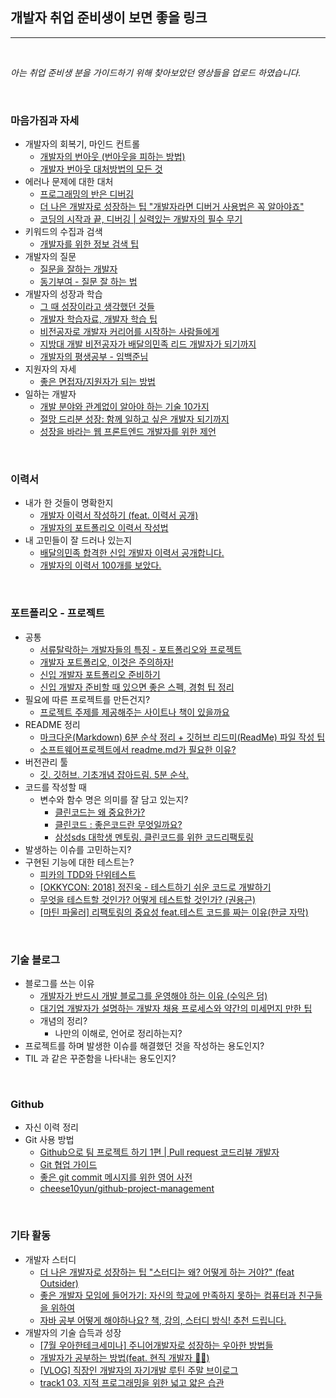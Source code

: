 ## 개발자 취업 준비생이 보면 좋을 링크

---

<br/>

*아는 취업 준비생 분을 가이드하기 위해 찾아보았던 영상들을 업로드 하였습니다.*

<br/>

### **마음가짐과 자세**

- 개발자의 회복기, 마인드 컨트롤
    - [개발자의 번아웃 (번아웃을 피하는 방법)](https://www.youtube.com/watch?v=1BnQInDRK-I&ab_channel=30%EB%8C%80%EB%B0%A9%EA%B5%AC%EC%84%9D%EC%9D%B4%EC%95%BC%EA%B8%B0)
    - [개발자 번아웃 대처방법의 모든 것](https://www.youtube.com/watch?v=5kjrJaFIAls)
- 에러나 문제에 대한 대처
    - [프로그래밍의 반은 디버깅](https://www.youtube.com/watch?v=rHgYy7JrP1c&ab_channel=%ED%8F%AC%ED%94%84TV)
    - [더 나은 개발자로 성장하는 팁 "개발자라면 디버거 사용법은 꼭 알아야죠"](https://www.youtube.com/watch?v=BfyegHhCh_g&ab_channel=%EB%B0%B1%EA%B8%B0%EC%84%A0)
    - [코딩의 시작과 끝, 디버깅 | 실력있는 개발자의 필수 무기](https://www.youtube.com/watch?v=IwC-BVM2_YQ&ab_channel=%EB%93%9C%EB%A6%BC%EC%BD%94%EB%94%A9by%EC%97%98%EB%A6%AC)
- 키워드의 수집과 검색
    - [개발자를 위한 정보 검색 팁](https://boxnwhis.kr/2020/09/27/ir-for-developers.html)
- 개발자의 질문
    - [질문을 잘하는 개발자](https://jbee.io/essay/good_questionor/)
    - [동기부여 - 질문 잘 하는 법](https://www.youtube.com/watch?v=L2p1mdpxD5w&ab_channel=%EC%BD%94%EB%93%9C%EC%8A%A4%EC%BF%BC%EB%93%9C)
- 개발자의 성장과 학습
    - [그 때 성장이라고 생각했던 것들](https://jbee.io/essay/growth-mistaken-2020/)
    - [개발자 학습자료, 개발자 학습 팁](https://www.youtube.com/watch?v=xH-SQMDi-MQ&ab_channel=%EC%BD%94%EB%93%9C%EC%97%86%EB%8A%94%ED%94%84%EB%A1%9C%EA%B7%B8%EB%9E%98%EB%B0%8D)
    - [비전공자로 개발자 커리어를 시작하는 사람들에게](https://www.youtube.com/watch?v=5bIzMeC6Djk)
    - [지방대 개발 비전공자가 배달의민족 리드 개발자가 되기까지](https://www.youtube.com/watch?v=V9AGvwPmnZU)
    - [개발자의 평생공부 - 임백준님](https://zdnet.co.kr/view/?no=20170616090644)
- 지원자의 자세
    - [좋은 면접자/지원자가 되는 방법](https://repo.yona.io/doortts/blog/post/292)
- 일하는 개발자
    - [개발 분야와 관계없이 알아야 하는 기술 10가지](https://youtu.be/YhjTXBXPQrw)
    - [절망 드리분 성장: 함께 일하고 싶은 개발자 되기까지](https://youtu.be/7t-x0rFT4Uw)
    - [성장을 바라는 웹 프론트엔드 개발자를 위한 제언](https://youtu.be/XcnWtlxTyPk)

<br/>

### **이력서**

- 내가 한 것들이 명확한지
    - [개발자 이력서 작성하기 (feat. 이력서 공개)](https://wonny.space/writing/work/engineer-resume)
    - [개발자의 포트폴리오 이력서 작성법](https://gmlwjd9405.github.io/2018/05/04/how-to-write-a-resume-for-a-developer.html)
- 내 고민들이 잘 드러나 있는지
    - [배달의민족 합격한 신입 개발자 이력서 공개합니다.](https://www.youtube.com/watch?v=Yc56NpYW1DM&t=3s&ab_channel=%EA%B0%9C%EB%B0%9C%EB%B0%94%EB%8B%A5)
    - [개발자의 이력서 100개를 보았다.](https://www.youtube.com/watch?v=1r9l-I-_rzQ)

<br/>

### **포트폴리오 - 프로젝트**

- 공통
    - [서류탈락하는 개발자들의 특징 - 포트폴리오와 프로젝트](https://www.youtube.com/watch?v=PJGsPohDuoA)
    - [개발자 포트폴리오, 이것은 주의하자!](https://www.youtube.com/watch?v=RUdcW895a04)
    - [신입 개발자 포트폴리오 준비하기](https://blex.me/@baealex/%EC%B7%A8%EC%A4%80%EC%83%9D%EC%9D%B4-%EC%83%9D%EA%B0%81%ED%95%98%EB%8A%94-%EA%B0%9C%EB%B0%9C%EC%9E%90-%ED%8F%AC%ED%8A%B8%ED%8F%B4%EB%A6%AC%EC%98%A4-%EC%A4%80%EB%B9%84)
    - [신입 개발자 준비할 때 있으면 좋은 스펙, 경험 팁 정리](https://0urtrees.tistory.com/209)
- 필요에 따른 프로젝트를 만든건지?
    - [프로젝트 주제를 제공해주는 사이트나 책이 있을까요](https://www.youtube.com/watch?v=H1gjeurn1_A)
- README 정리
    - [마크다운(Markdown) 6분 순삭 정리 + 깃허브 리드미(ReadMe) 파일 작성 팁](https://www.youtube.com/watch?v=kMEb_BzyUqk&t=3s)
    - [소프트웨어프로젝트에서 readme.md가 필요한 이유?](https://www.youtube.com/watch?v=_8sL1SvBecc&ab_channel=%EB%8D%B0%EB%B8%8C%EC%9B%90%EC%98%81DVWY)
- 버전관리 툴
    - [깃. 깃허브. 기초개념 잡아드림. 5분 순삭.](https://www.youtube.com/watch?v=YFNQwo7iTNc)
- 코드를 작성할 때
    - 변수와 함수 명은 의미를 잘 담고 있는지?
        - [클린코드는 왜 중요한가?](https://www.youtube.com/watch?v=FSte4ht7jII)
        - [클린코드 : 좋은코드란 무엇일까요?](https://www.youtube.com/watch?v=YdIMwonJGlU)
        - [삼성sds 대학생 멘토링. 클린코드를 위한 코드리팩토링](https://www.youtube.com/watch?v=zZMF-WzIQLM)
- 발생하는 이슈를 고민하는지?
- 구현된 기능에 대한 테스트는?
    - [피카의 TDD와 단위테스트](https://www.youtube.com/watch?v=3LMmPXoGI9Q&ab_channel=%EC%9A%B0%EC%95%84%ED%95%9CTech)
    - [[OKKYCON: 2018] 정진욱 - 테스트하기 쉬운 코드로 개발하기](https://www.youtube.com/watch?v=Cz_a2gQp63c&ab_channel=OKKY)
    - [무엇을 테스트할 것인가? 어떻게 테스트할 것인가? (권용근)](https://www.youtube.com/watch?v=YdtknE_yPk4&ab_channel=springcamp.io)
    - [[마틴 파울러] 리팩토링의 중요성 feat.테스트 코드를 짜는 이유(한글 자막)](https://www.youtube.com/watch?v=mNPpfB8JSIU&ab_channel=%EB%8D%B0%EB%B8%8C%EC%9B%90%EC%98%81DVWY)

<br/>

### **기술 블로그**

- 블로그를 쓰는 이유
    - [개발자가 반드시 개발 블로그를 운영해야 하는 이유 (수익은 덤)](https://www.youtube.com/watch?v=oJPIq4fJ09Q&ab_channel=30%EB%8C%80%EB%B0%A9%EA%B5%AC%EC%84%9D%EC%9D%B4%EC%95%BC%EA%B8%B0)
    - [대기업 개발자가 설명하는 개발자 채용 프로세스와 약간의 미세먼지 만한 팁](https://www.youtube.com/watch?v=BQ4VdfW6CBg&t=73s&ab_channel=%EC%A7%91%EC%88%9C%EC%9D%B4%EA%B0%9C%EB%B0%9C%EC%9E%90%EC%9D%98%EC%98%81%EC%83%81%EC%9D%BC%EA%B8%B0GRACE)
    - 개념의 정리?
        - 나만의 이해로, 언어로 정리하는지?
- 프로젝트를 하며 발생한 이슈를 해결했던 것을 작성하는 용도인지?
- TIL 과 같은 꾸준함을 나타내는 용도인지?

<br/>

### **Github**

- 자신 이력 정리
- Git 사용 방법
    - [Github으로 팀 프로젝트 하기 1편 | Pull request 코드리뷰 개발자](https://www.youtube.com/watch?v=9FZaYz0s8s4&ab_channel=%EB%9D%BC%EB%A7%A4%EA%B0%9C%EB%B0%9C%EC%9E%90)
    - [Git 협업 가이드](https://velog.io/@jinuku/Git-%ED%98%91%EC%97%85-%EA%B0%80%EC%9D%B4%EB%93%9C)
    - [좋은 git commit 메시지를 위한 영어 사전](https://blog.ull.im/engineering/2019/03/10/logs-on-git.html)
    - [cheese10yun/github-project-management](https://github.com/cheese10yun/github-project-management)

<br/>

### **기타 활동**

- 개발자 스터디
    - [더 나은 개발자로 성장하는 팁 "스터디는 왜? 어떻게 하는 거야?" (feat Outsider)](https://www.youtube.com/watch?v=bx29lcIXCPg&ab_channel=%EB%B0%B1%EA%B8%B0%EC%84%A0)
    - [좋은 개발자 모임에 들어가기: 자신의 학교에 만족하지 못하는 컴퓨터과 친구들을 위하여](https://www.youtube.com/watch?v=2EsYteZLjV8)
    - [자바 공부 어떻게 해야하나요? 책, 강의, 스터디 방식! 추천 드립니다.](https://www.youtube.com/watch?v=6gNMsjcH3oA&ab_channel=%EA%B0%9C%EB%B0%9C%EB%B0%94%EB%8B%A5)
- 개발자의 기술 습득과 성장
    - [[7월 우아한테크세미나] 주니어개발자로 성장하는 우아한 방법들](https://www.youtube.com/watch?v=Qtg5xe6B_vA&ab_channel=%EC%9A%B0%EC%95%84%ED%95%9CTech)
    - [개발자가 공부하는 방법(feat. 현직 개발자 👨‍💻)](https://www.youtube.com/watch?v=hgPa9wynHds&ab_channel=%EB%8D%B0%EB%B8%8C%EC%9B%90%EC%98%81DVWY)
    - [[VLOG] 직장인 개발자의 자기개발 루틴 주말 브이로그](https://www.youtube.com/watch?v=IjggT7z8p8E&ab_channel=%EC%A7%91%EC%88%9C%EC%9D%B4%EA%B0%9C%EB%B0%9C%EC%9E%90%EC%9D%98%EC%98%81%EC%83%81%EC%9D%BC%EA%B8%B0GRACE)
    - [track1 03. 지적 프로그래밍을 위한 넓고 얇은 습관](https://www.youtube.com/watch?v=aP9mhLBJMLw&ab_channel=%ED%95%9C%EB%B9%9B%EB%AF%B8%EB%94%94%EC%96%B4)
